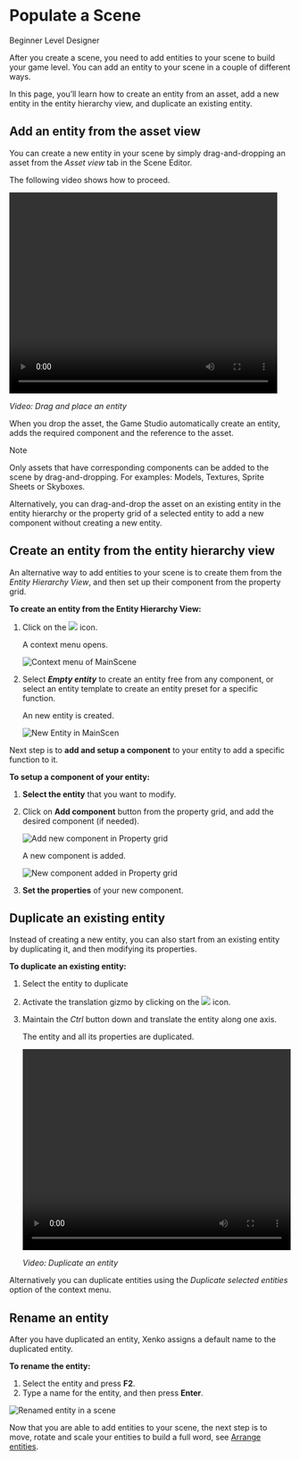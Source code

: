 # Populate a Scene

<span class="label label-doc-level">Beginner</span>
<span class="label label-doc-audience">Level Designer</span>

After you create a scene, you need to add entities to your scene to build your game level. 
You can add an entity to your scene in a couple of different ways.

In this page, you’ll learn how to create an entity from an asset, add a new entity in the entity hierarchy view, 
and duplicate an existing entity.

## Add an entity from the asset view

You can create a new entity in your scene by simply drag-and-dropping an asset from the *Asset view* tab in the Scene Editor. 

The following video shows how to proceed.

<video controls autoplay loop height="360" width="480">
   <source src="media/add-entities-to-scene-drag-and-place-entity.mp4" type="video/mp4">
</video>

_Video: Drag and place an entity_

When you drop the asset, the Game Studio automatically create an entity, adds the required component and the reference to the asset.

> [!NOTE]
> Only assets that have corresponding components can be added to the scene by drag-and-dropping.
> For examples: Models, Textures, Sprite Sheets or Skyboxes.

Alternatively, you can drag-and-drop the asset on an existing entity in the entity hierarchy or 
the property grid of a selected entity to add a new component without creating a new entity.

## Create an entity from the entity hierarchy view

An alternative way to add entities to your scene is to create them from the *Entity Hierarchy View*, 
and then set up their component from the property grid.

**To create an entity from the Entity Hierarchy View:**

1. Click on the ![](media/add-entities-to-a-scene-plus-icon.png) icon. 

   A context menu opens.

   ![Context menu of MainScene](media/add-entities-to-a-scene-context-menu.png)

2. Select ***Empty entity*** to create an entity free from any component, 
   or select an entity template to create an entity preset for a specific function.

   An new entity is created.

   ![New Entity in MainScen](media/add-entities-to-a-scene-empty-entity.png)
   
Next step is to **add and setup a component** to your entity to add a specific function to it.
   
**To setup a component of your entity:**

1. **Select the entity** that you want to modify.

2. Click on **Add component** button from the property grid, and add the desired component (if needed).

   ![Add new component in Property grid](media/add-entities-to-a-scene-add-model-component.png)

   A new component is added.

   ![New component added in Property grid](media/add-entities-to-a-scene-add-model-component-added.png)

3. **Set the properties** of your new component.

## Duplicate an existing entity

Instead of creating a new entity, you can also start from an existing entity by duplicating it, and then modifying its properties.

**To duplicate an existing entity:**

1. Select the entity to duplicate
2. Activate the translation gizmo by clicking on the ![](media/add-entities-to-a-scene-gizmo.png) icon.
3. Maintain the *Ctrl* button down and translate the entity along one axis.

   The entity and all its properties are duplicated.
   
	<video controls autoplay loop height="360" width="480">
	   <source src="media/populate-scene-duplicate-entity.mp4" type="video/mp4">
	</video>

	_Video: Duplicate an entity_

Alternatively you can duplicate entities using the *Duplicate selected entities* option of the context menu.

## Rename an entity

After you have duplicated an entity, Xenko assigns a default name to the duplicated entity. 

**To rename the entity:**

1.	Select the entity and press **F2**.
2.	Type a name for the entity, and then press **Enter**.

   ![Renamed entity in a scene](media/add-entities-to-a-scene-renamed-entity.png)
   
Now that you are able to add entities to your scene, the next step is to move, rotate and scale your entities to build a full word, 
see [Arrange entities](arrange-entities.md).
